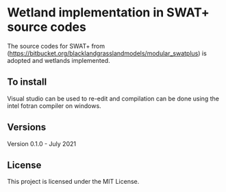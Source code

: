 # Wetland implementation in SWAT+ source codes

The source codes for SWAT+ from (https://bitbucket.org/blacklandgrasslandmodels/modular_swatplus)
is adopted and wetlands implemented.

## To install
Visual studio can be used to re-edit and compilation can be done using the intel fotran compiler on windows.

## Versions
Version 0.1.0 - July 2021 

## License
This project is licensed under the MIT License.

